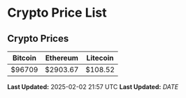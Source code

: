 # Crypto Price List

## Crypto Prices
| Bitcoin | Ethereum | Litecoin |
| ------- | -------- | -------- |
| $96709 | $2903.67 | $108.52 |
**Last Updated:** 2025-02-02 21:57 UTC
**Last Updated:** $DATE$
